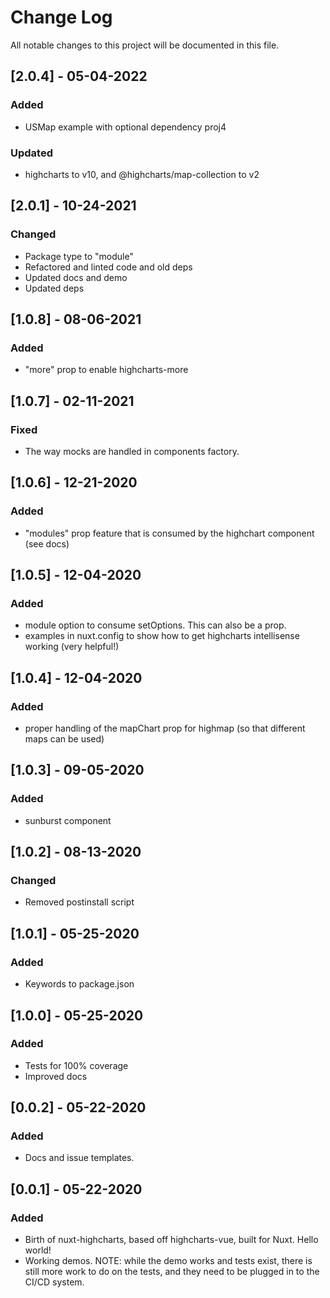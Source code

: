 # Change Log
All notable changes to this project will be documented in this file.

## [2.0.4] - 05-04-2022
### Added
- USMap example with optional dependency proj4

### Updated
- highcharts to v10, and @highcharts/map-collection to v2 

## [2.0.1] - 10-24-2021
### Changed
- Package type to "module"
- Refactored and linted code and old deps
- Updated docs and demo
- Updated deps

## [1.0.8] - 08-06-2021
### Added
- "more" prop to enable highcharts-more

## [1.0.7] - 02-11-2021
### Fixed
- The way mocks are handled in components factory. 

## [1.0.6] - 12-21-2020
### Added
- "modules" prop feature that is consumed by the highchart component (see docs)

## [1.0.5] - 12-04-2020
### Added
- module option to consume setOptions. This can also be a prop.
- examples in nuxt.config to show how to get highcharts intellisense working (very helpful!)

## [1.0.4] - 12-04-2020
### Added
- proper handling of the mapChart prop for highmap (so that different maps can be used)

## [1.0.3] - 09-05-2020
### Added
- sunburst component

## [1.0.2] - 08-13-2020
### Changed
- Removed postinstall script

## [1.0.1] - 05-25-2020
### Added
- Keywords to package.json

## [1.0.0] - 05-25-2020
### Added
- Tests for 100% coverage
- Improved docs

## [0.0.2] - 05-22-2020
### Added
- Docs and issue templates.

## [0.0.1] - 05-22-2020

### Added
- Birth of nuxt-highcharts, based off highcharts-vue, built for Nuxt. Hello world!
- Working demos. NOTE: while the demo works and tests exist, there is still more work to do on the tests, and they need to be plugged in to the CI/CD system. 